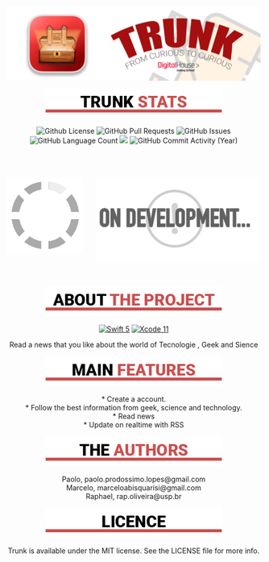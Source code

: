 
<img src="https://github.com/PaoloProdossimoLopes/TrunkProjetoIntegradorDH/blob/main/images/readme_header.png" align="center"  height="auto"/>

<!--## Trunk stats-->
<p align="center"><img src="https://github.com/PaoloProdossimoLopes/TrunkProjetoIntegradorDH/blob/main/images/TrunkStats.png"/><p>
<p align="center"/>
<img alt="Github License" src="https://img.shields.io/github/license/PaoloProdossimoLopes/TrunkProjetoIntegradorDH" /> <img alt="GitHub Pull Requests" src="https://img.shields.io/github/issues-pr/PaoloProdossimoLopes/TrunkProjetoIntegradorDH" /> <img alt="GitHub Issues" src="https://img.shields.io/github/issues/PaoloProdossimoLopes/TrunkProjetoIntegradorDH" /> <img alt="GitHub Language Count" src="https://img.shields.io/github/languages/count/PaoloProdossimoLopes/TrunkProjetoIntegradorDH"/> <img src="https://visitor-badge.laobi.icu/badge?page_id=PaoloProdossimoLopes/TrunkProjetoIntegradorDH" id="counter"> <img alt="GitHub Commit Activity (Year)" src="https://img.shields.io/github/commit-activity/y/PaoloProdossimoLopes/TrunkProjetoIntegradorDH" />
</p>


<br/><br/><br/>
<a href="#"/>
   <img src="https://github.com/PaoloProdossimoLopes/TrunkProjetoIntegradorDH/blob/main/images/LOAD.gif" align="left"  width="30%"/>
   <img src="https://github.com/PaoloProdossimoLopes/TrunkProjetoIntegradorDH/blob/main/images/OnDevelopment.png" align="right"  width="65%" />
</a>

<br/><br/><br/><br/><br/>
<br/><br/><br/><br/><br/>
<br/>



<!--
Badges
badges fom https://github-badges.netlify.app/
<img alt="GitHub Language Count" src="https://img.shields.io/github/languages/count/PaoloProdossimoLopes/TrunkProjetoIntegradorDH" />
<img alt="GitHub Top Language" src="https://img.shields.io/github/languages/top/PaoloProdossimoLopes/TrunkProjetoIntegradorDH" />
<img alt="" src="https://img.shields.io/github/repo-size/PaoloProdossimoLopes/TrunkProjetoIntegradorDH" />
<img alt="GitHub Issues" src="https://img.shields.io/github/issues/PaoloProdossimoLopes/TrunkProjetoIntegradorDH" />
<img alt="GitHub Closed Issues" src="https://img.shields.io/github/issues-closed/PaoloProdossimoLopes/TrunkProjetoIntegradorDH" />
<img alt="GitHub Pull Requests" src="https://img.shields.io/github/issues-pr/PaoloProdossimoLopes/TrunkProjetoIntegradorDH" />
<img alt="GitHub Closed Pull Requests" src="https://img.shields.io/github/issues-pr-closed/PaoloProdossimoLopes/TrunkProjetoIntegradorDH" />
<img alt="GitHub Package.json Version" src="https://img.shields.io/github/package-json/v/PaoloProdossimoLopes/TrunkProjetoIntegradorDH" />
<img alt="GitHub Contributors" src="https://img.shields.io/github/contributors/PaoloProdossimoLopes/TrunkProjetoIntegradorDH" />
<img alt="GitHub Last Commit" src="https://img.shields.io/github/last-commit/PaoloProdossimoLopes/TrunkProjetoIntegradorDH" />
<img alt="GitHub Commit Activity (Week)" src="https://img.shields.io/github/commit-activity/w/PaoloProdossimoLopes/TrunkProjetoIntegradorDH" />
<img alt="GitHub Commit Activity (Month)" src="https://img.shields.io/github/commit-activity/m/PaoloProdossimoLopes/TrunkProjetoIntegradorDH" />
<img alt="GitHub Commit Activity (Year)" src="https://img.shields.io/github/commit-activity/y/PaoloProdossimoLopes/TrunkProjetoIntegradorDH" />
<img alt="Github License" src="https://img.shields.io/github/license/PaoloProdossimoLopes/TrunkProjetoIntegradorDH" />
-->

<!--
<img src="images/FinalVideo.gif" alt = "Preview app"  align="center" width="30%" />
-->

<!--## ABOUT THE PROJECT-->
<p align="center"><img src="https://github.com/PaoloProdossimoLopes/TrunkProjetoIntegradorDH/blob/main/images/AboutTheProject.png"/><p>
<p align="center"/>
<a href="#"><img  alt="Swift 5" src="https://img.shields.io/badge/Swift-a50f0f?style=flat-square&logo=Swift&logoColor=white"/></a>
<a href="#"><img  alt="Xcode 11" src="https://img.shields.io/badge/Xcode-a50f0f?style=flat-square&logo=Xcode&logoColor=white"/></a>
</p>
<p align="center">Read a news that you like about the world of Tecnologie , Geek and Sience

<!--## MAIN FEATURES-->
<p align="center"><img src="https://github.com/PaoloProdossimoLopes/TrunkProjetoIntegradorDH/blob/main/images/MainFeatures.png"/><p>
<p align="center">
    * Create a account.<br/>
    * Follow the best information from geek, science and technology.<br/>
    * Read news <br/>
    * Update on realtime with RSS
</p>
<!--## AUTHORS-->
<p align="center"><img src="https://github.com/PaoloProdossimoLopes/TrunkProjetoIntegradorDH/blob/main/images/TheAuthors.png"/><p>
<p align="center">
  Paolo, paolo.prodossimo.lopes@gmail.com<br> 
  Marcelo, marceloabisquarisi@gmail.com<br>
  Raphael, rap.oliveira@usp.br
</p>
<!--## LICENSE-->
<p align="center"><img src="https://github.com/PaoloProdossimoLopes/TrunkProjetoIntegradorDH/blob/main/images/LICENCE.png"/><p>
<p align="center">Trunk is available under the MIT license. See the LICENSE file for more info.</p>
